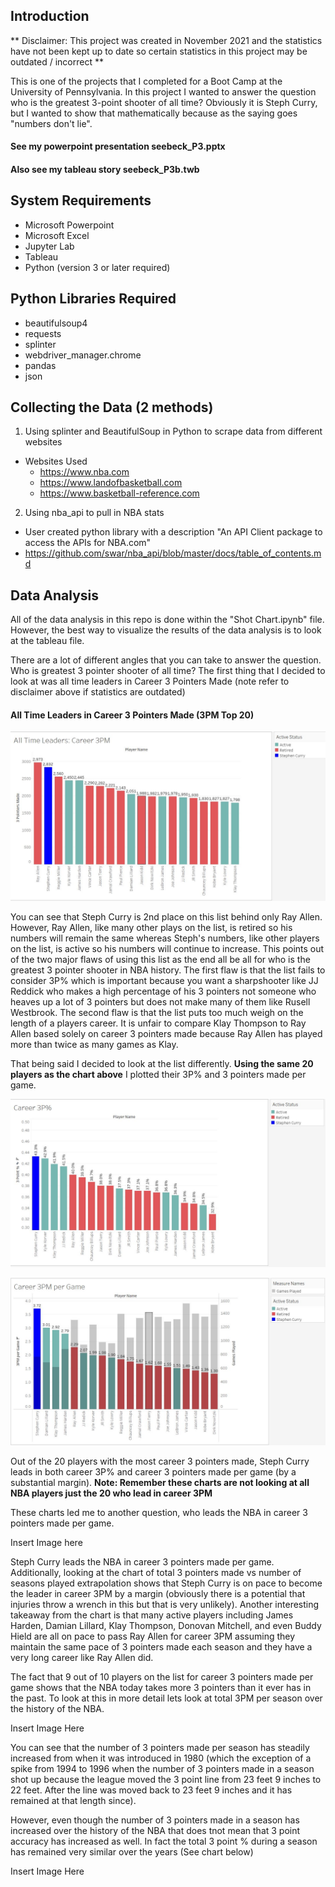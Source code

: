 ## Introduction
** Disclaimer: This project was created in November 2021 and the statistics have not been kept up to date so certain statistics in this project may be outdated / incorrect **

This is one of the projects that I completed for a Boot Camp at the University of Pennsylvania. In this project I wanted to answer the question who is the greatest 3-point shooter of all time?
Obviously it is Steph Curry, but I wanted to show that mathematically because as the saying goes "numbers don't lie".

#### See my powerpoint presentation seebeck_P3.pptx
#### Also see my tableau story seebeck_P3b.twb

## System Requirements
- Microsoft Powerpoint
- Microsoft Excel 
- Jupyter Lab
- Tableau
- Python (version 3 or later required)

## Python Libraries Required 
- beautifulsoup4
- requests
- splinter
- webdriver_manager.chrome
- pandas
- json

## Collecting the Data (2 methods)
1. Using splinter and BeautifulSoup in Python to scrape data from different websites
- Websites Used
  - https://www.nba.com
  - https://www.landofbasketball.com
  - https://www.basketball-reference.com 
  
2. Using nba_api to pull in NBA stats
- User created python library with a description "An API Client package to access the APIs for NBA.com"
- https://github.com/swar/nba_api/blob/master/docs/table_of_contents.md 

## Data Analysis 
All of the data analysis in this repo is done within the "Shot Chart.ipynb" file. However, the best way to visualize the results of the data analysis is to look at the tableau file. 

There are a lot of different angles that you can take to answer the question. Who is greatest 3 pointer shooter of all time? The first thing that I decided to look at was all time leaders in Career 3 Pointers Made (note refer to disclaimer above if statistics are outdated)

#### All Time Leaders in Career 3 Pointers Made (3PM Top 20)
![](Images/all_time_career_3PM.JPG)

You can see that Steph Curry is 2nd place on this list behind only Ray Allen. However, Ray Allen, like many other plays on the list, is retired so his numbers will remain the same whereas Steph's numbers, like other players on the list, is active so his numbers will continue to increase. This points out of the two major flaws of using this list as the end all be all for who is the greatest 3 pointer shooter in NBA history. The first flaw is that the list fails to consider 3P% which is important because you want a sharpshooter like JJ Reddick who makes a high percentage of his 3 pointers not someone who heaves up a lot of 3 pointers but does not make many of them like Rusell Westbrook. The second flaw is that the list puts too much weigh on the length of a players career. It is unfair to compare Klay Thompson to Ray Allen based solely on career 3 pointers made because Ray Allen has played more than twice as many games as Klay. 

That being said I decided to look at the list differently. **Using the same 20 players as the chart above** I plotted their 3P% and 3 pointers made per game. 

![](Images/image_2.JPG)

![](Images/image_3.JPG)

Out of the 20 players with the most career 3 pointers made, Steph Curry leads in both career 3P% and career 3 pointers made per game (by a substantial margin). 
**Note: Remember these charts are not looking at all NBA players just the 20 who lead in career 3PM**

These charts led me to another question, who leads the NBA in career 3 pointers made per game. 

Insert Image here

Steph Curry leads the NBA in career 3 pointers made per game. Additionally, looking at the chart of total 3 pointers made vs number of seasons played extrapolation shows that Steph Curry is on pace to become the leader in career 3PM by a margin (obviously there is a potential that injuries throw a wrench in this but that is very unlikely). Another interesting takeaway from the chart is that many active players including James Harden, Damian Lillard, Klay Thompson, Donovan Mitchell, and even Buddy Hield are all on pace to pass Ray Allen for career 3PM assuming they maintain the same pace of 3 pointers made each season and they have a very long career like Ray Allen did. 

The fact that 9 out of 10 players on the list for career 3 pointers made per game shows that the NBA today takes more 3 pointers than it ever has in the past. To look at this in more detail lets look at total 3PM per season over the history of the NBA.

Insert Image Here

You can see that the number of 3 pointers made per season has steadily increased from when it was introduced in 1980 (which the exception of a spike from 1994 to 1996 when the number of 3 pointers made in a season shot up because the league moved the 3 point line from 23 feet 9 inches to 22 feet. After the line was moved back to 23 feet 9 inches and it has remained at that length since). 

However, even though the number of 3 pointers made in a season has increased over the history of the NBA that does tnot mean that 3 point accuracy has increased as well. In fact the total 3 point % during a season has remained very similar over the years (See chart below) 

Insert Image Here
